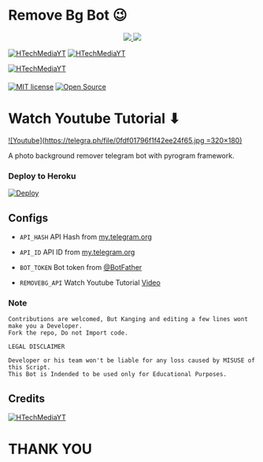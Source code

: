 # Remove Bg Bot 😉


  </a>
</p>
<p align="center">
  <a href="https://github.com/HTechMediaYT/Remove-BG-Bot/stars">
    <img src="https://img.shields.io/github/stars/HTechMediaYT/Remove-BG-Bot?label=Star&style=social">

  </a>
  
  <a href="https://github.com/HTechMediaYT/Remove-BG-Bot/fork">
    <img src="https://img.shields.io/github/forks/HTechMediaYT/Remove-BG-Bot?label=Fork&style=social">

  </a>  
</p>

[![HTechMediaYT](https://img.shields.io/badge/HTechMedia-TG--Channel-green?style=for-the-badge&logo=telegram)](https://telegram.dog/HTechMedia)         [![HTechMediaYT](https://img.shields.io/badge/HTechMedia-TG--Support-orange?style=for-the-badge&logo=telegram)](https://telegram.dog/HTechMediaSupport)

[![HTechMediaYT](https://img.shields.io/badge/HTechMedia-Youtube-red?style=for-the-badge&logo=youtube)](http://youtube.com/channel/UCrAM4Fg0zn7uLgAAfll-SWQ)  
ㅤㅤㅤㅤㅤㅤㅤ  
[![MIT license](https://img.shields.io/badge/License-MIT-blue?style=flat)](https://github.com/HTechMediaYT/Remove-BG-Bot/blob/main/LICENSE)  [![Open Source](https://badges.frapsoft.com/os/v2/open-source.svg?v=103)](https://github.com/HTechMediaYT/Remove-BG-Bot)


# Watch Youtube Tutorial ⬇


[![Youtube](https://telegra.ph/file/0fdf01796f1f42ee24f65.jpg =320×180)](https://www.youtube.com)


A photo background remover telegram bot with pyrogram framework.




### Deploy to Heroku
[![Deploy](https://www.herokucdn.com/deploy/button.svg)](https://heroku.com/deploy?template=https://github.com/HTechMediaYT/Remove-BG-Bot)




## Configs

* `API_HASH` API Hash from [my.telegram.org](https://my.telegram.org/)

* `API_ID` API ID from [my.telegram.org](https://my.telegram.org/)

* `BOT_TOKEN` Bot token from [@BotFather](https://telegram.dog/BotFather)

* `REMOVEBG_API` Watch Youtube Tutorial [Video](https://www.youtube.com)


### Note

```
Contributions are welcomed, But Kanging and editing a few lines wont make you a Developer.
Fork the repo, Do not Import code.

```

```
LEGAL DISCLAIMER

Developer or his team won't be liable for any loss caused by MISUSE of this Script.
This Bot is Indended to be used only for Educational Purposes.

```

## Credits

[![HTechMediaYT](https://img.shields.io/badge/HTechMedia-Youtube-red?style=for-the-badge&logo=youtube)](http://youtube.com/channel/UCrAM4Fg0zn7uLgAAfll-SWQ)


# THANK YOU

